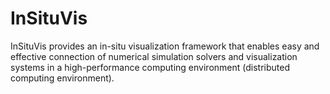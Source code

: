 # InSituVis
InSituVis provides an in-situ visualization framework that enables easy and effective connection of numerical simulation solvers and visualization systems in a high-performance computing environment (distributed computing environment).
